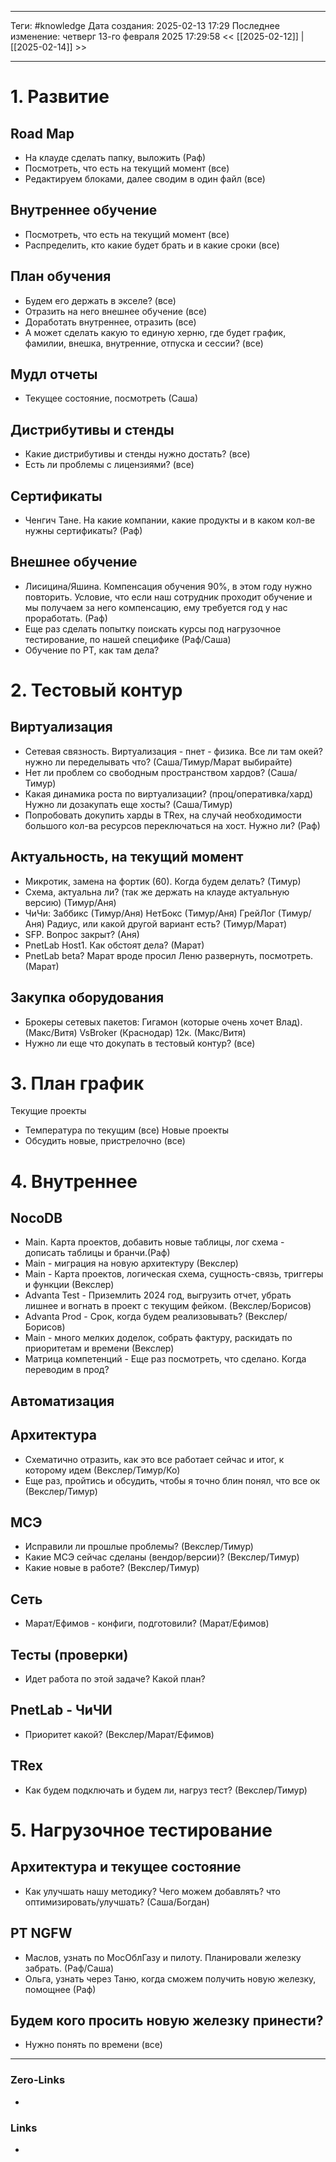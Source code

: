 ___
Теги: #knowledge 
Дата создания: 2025-02-13 17:29 
Последнее изменение: четверг 13-го февраля 2025 17:29:58
<< [[2025-02-12]] | [[2025-02-14]] >> 
___
# 1. Развитие
## Road Map
- На клауде сделать папку, выложить (Раф)
- Посмотреть, что есть на текущий момент (все)
- Редактируем блоками, далее сводим в один файл (все)
## Внутреннее обучение
- Посмотреть, что есть на текущий момент (все)
- Распределить, кто какие будет брать и в какие сроки (все)
## План обучения
- Будем его держать в экселе? (все)
- Отразить на него внешнее обучение (все)
- Доработать внутреннее, отразить (все)
- А может сделать какую то единую херню, где будет график, фамилии, внешка, внутренние, отпуска и сессии? (все)
## Мудл отчеты
- Текущее состояние, посмотреть (Саша)
## Дистрибутивы и стенды
- Какие дистрибутивы и стенды нужно достать? (все)
- Есть ли проблемы с лицензиями? (все)
## Сертификаты
- Ченгич Тане. На какие компании, какие продукты и в каком кол-ве нужны сертификаты? (Раф)
## Внешнее обучение
- Лисицина/Яшина. Компенсация обучения 90%, в этом году нужно повторить. Условие, что если наш сотрудник проходит обучение и мы получаем за него компенсацию, ему требуется год у нас проработать. (Раф)
- Еще раз сделать попытку поискать курсы под нагрузочное тестирование, по нашей специфике (Раф/Саша)
- Обучение по PT, как там дела?

# 2. Тестовый контур
## Виртуализация
- Сетевая связность. Виртуализация - пнет - физика. Все ли там окей? нужно ли переделывать что? (Саша/Тимур/Марат выбирайте)
- Нет ли проблем со свободным пространством хардов? (Саша/Тимур)
- Какая динамика роста по виртуализации? (проц/оперативка/хард) Нужно ли дозакупать еще хосты? (Саша/Тимур)
- Попробовать докупить харды в TRex, на случай необходимости большого кол-ва ресурсов переключаться на хост. Нужно ли? (Раф)
## Актуальность, на текущий момент
- Микротик, замена на фортик (60). Когда будем делать? (Тимур)
- Схема, актуальна ли? (так же держать на клауде актуальную версию) (Тимур/Аня)
- ЧиЧи: 
Заббикс (Тимур/Аня)
НетБокс (Тимур/Аня)
ГрейЛог (Тимур/Аня)
Радиус, или какой другой вариант есть? (Тимур/Марат)
- SFP. Вопрос закрыт? (Аня)
- PnetLab Host1. Как обстоят дела? (Марат)
- PnetLab beta? Марат вроде просил Леню развернуть, посмотреть. (Марат)
## Закупка оборудования
- Брокеры сетевых пакетов:
Гигамон (которые очень хочет Влад). (Макс/Витя)
VsBroker (Краснодар) 12к. (Макс/Витя)
- Нужно ли еще что докупать в тестовый контур? (все)

# 3. План график
Текущие проекты
- Температура по текущим (все)
Новые проекты
- Обсудить новые, пристрелочно (все)

# 4. Внутреннее
## NocoDB
- Main. Карта проектов, добавить новые таблицы, лог схема - дописать таблицы и бранчи.(Раф)
- Main - миграция на новую архитектуру (Векслер)
- Main - Карта проектов, логическая схема, сущность-связь, триггеры и функции (Векслер)
- Advanta Test - Приземлить 2024 год, выгрузить отчет, убрать лишнее и вогнать в проект с текущим фейком. (Векслер/Борисов)
- Advanta Prod - Срок, когда будем реализовывать? (Векслер/Борисов)
- Main - много мелких доделок, собрать фактуру, раскидать по приоритетам и времени (Векслер)
- Матрица компетенций - Еще раз посмотреть, что сделано. Когда переводим в прод?

## Автоматизация
## Архитектура
- Схематично отразить, как это все работает сейчас и итог, к которому идем (Векслер/Тимур/Ко)
- Еще раз, пройтись и обсудить, чтобы я точно блин понял, что все ок (Векслер/Тимур)
## МСЭ
- Исправили ли прошлые проблемы? (Векслер/Тимур)
- Какие МСЭ сейчас сделаны (вендор/версии)? (Векслер/Тимур)
- Какие новые в работе? (Векслер/Тимур)
## Сеть
- Марат/Ефимов - конфиги, подготовили? (Марат/Ефимов)
## Тесты (проверки)
- Идет работа по этой задаче? Какой план?
## PnetLab - ЧиЧИ
- Приоритет какой? (Векслер/Марат/Ефимов)
## TRex
- Как будем подключать и будем ли, нагруз тест?  (Векслер/Тимур)

# 5. Нагрузочное тестирование
## Архитектура и текущее состояние
- Как улучшать нашу методику? Чего можем добавлять? что оптимизировать/улучшать? (Саша/Богдан)
## PT NGFW
- Маслов, узнать по МосОблГазу и пилоту. Планировали железку забрать. (Раф/Саша)
- Ольга, узнать через Таню, когда сможем получить новую железку, помощнее (Раф)
## Будем кого просить новую железку принести?
- Нужно понять по времени (все)

___
### Zero-Links
- 

### Links
- 
